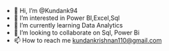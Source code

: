- 👋 Hi, I’m @Kundank94
- 👀 I’m interested in Power BI,Excel,Sql
- 🌱 I’m currently learning Data Analytics 
- 💞️ I’m looking to collaborate on Sql, Power Bi
- 📫 How to reach me kundankrishnan110@gmail.com 

<!---
Kundank94/Kundank94 is a ✨ special ✨ repository because its `README.md` (this file) appears on your GitHub profile.
You can click the Preview link to take a look at your changes.
--->

